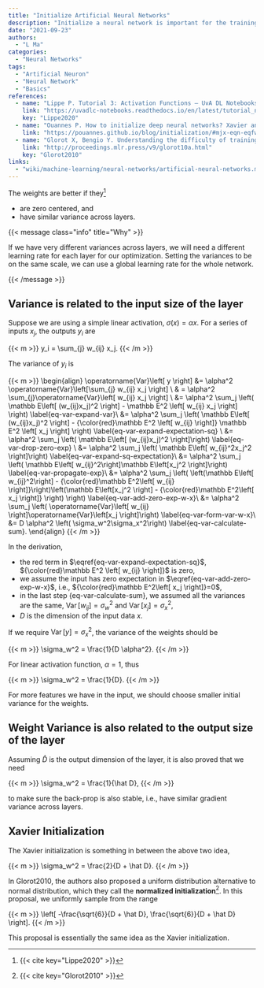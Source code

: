 ```yaml
---
title: "Initialize Artificial Neural Networks"
description: "Initialize a neural network is important for the training and performance. Some initializations simply don't work, some will degrade the performance of the model. We should choose wisely."
date: "2021-09-23"
authors:
  - "L Ma"
categories:
  - "Neural Networks"
tags:
  - "Artificial Neuron"
  - "Neural Network"
  - "Basics"
references:
  - name: "Lippe P. Tutorial 3: Activation Functions — UvA DL Notebooks v1.1 documentation. In: UvA Deep Learning Tutorials [Internet]. [cited 23 Sep 2021]. Available: https://uvadlc-notebooks.readthedocs.io"
    link: "https://uvadlc-notebooks.readthedocs.io/en/latest/tutorial_notebooks/tutorial3/Activation_Functions.html"
    key: "Lippe2020"
  - name: "Ouannes P. How to initialize deep neural networks? Xavier and Kaiming initialization. In: Title [Internet]. 22 Mar 2019 [cited 24 Sep 2021]. Available: https://pouannes.github.io/blog/initialization"
    link: "https://pouannes.github.io/blog/initialization/#mjx-eqn-eqfwd_K"
  - name: "Glorot X, Bengio Y. Understanding the difficulty of training deep feedforward neural networks. Teh YW, Titterington M, editors. 2010;9: 249–256. Available: http://proceedings.mlr.press/v9/glorot10a.html"
    link: "http://proceedings.mlr.press/v9/glorot10a.html"
    key: "Glorot2010"
links:
  - "wiki/machine-learning/neural-networks/artificial-neural-networks.md"
---
```


The weights are better if they[^Lippe2020]

- are zero centered, and
- have similar variance across layers.

{{< message class="info" title="Why" >}}

If we have very different variances across layers, we will need a different learning rate for each layer for our optimization. Setting the variances to be on the same scale, we can use a global learning rate for the whole network.

{{< /message >}}


## Variance is related to the input size of the layer

Suppose we are using a simple linear activation, $\sigma(x) = \alpha x$. For a series of inputs $x_j$, the outputs $y_i$ are

{{< m >}}
y_i = \sum_{j} w_{ij} x_j.
{{< /m >}}

The variance of $y_i$ is

{{< m >}}
\begin{align}
\operatorname{Var}\left[ y \right] &= \alpha^2 \operatorname{Var}\left[\sum_{j} w_{ij} x_j \right] \\
& = \alpha^2 \sum_{j}\operatorname{Var}\left[ w_{ij} x_j \right] \\
&= \alpha^2 \sum_j \left( \mathbb E\left[ (w_{ij}x_j)^2 \right] - \mathbb E^2 \left[ w_{ij} x_j \right] \right) \label{eq-var-expand-var}\\
&= \alpha^2 \sum_j \left( \mathbb E\left[ (w_{ij}x_j)^2 \right] - {\color{red}\mathbb E^2 \left[ w_{ij} \right]} \mathbb E^2 \left[ x_j \right] \right) \label{eq-var-expand-expectation-sq} \\
&= \alpha^2 \sum_j \left( \mathbb E\left[ (w_{ij}x_j)^2 \right]\right) \label{eq-var-drop-zero-exp} \\
&= \alpha^2 \sum_j \left( \mathbb E\left[ w_{ij}^2x_j^2 \right]\right) \label{eq-var-expand-sq-expectation}\\
&= \alpha^2 \sum_j \left( \mathbb E\left[ w_{ij}^2\right]\mathbb E\left[x_j^2 \right]\right) \label{eq-var-propagate-exp}\\
&= \alpha^2 \sum_j \left( \left(\mathbb E\left[ w_{ij}^2\right] - {\color{red}\mathbb E^2\left[ w_{ij} \right]}\right)\left(\mathbb E\left[x_j^2 \right] - {\color{red}\mathbb E^2\left[ x_j \right]} \right) \right) \label{eq-var-add-zero-exp-w-x}\\
&= \alpha^2 \sum_j \left( \operatorname{Var}\left[ w_{ij} \right]\operatorname{Var}\left[x_j \right]\right) \label{eq-var-form-var-w-x}\\
&= D \alpha^2 \left( \sigma_w^2\sigma_x^2\right) \label{eq-var-calculate-sum}.
\end{align}
{{< /m >}}

In the derivation,

- the red term in $\eqref{eq-var-expand-expectation-sq}$, ${\color{red}\mathbb E^2 \left[ w_{ij} \right]}$ is zero,
- we assume the input has zero expectation in $\eqref{eq-var-add-zero-exp-w-x}$, i.e., ${\color{red}\mathbb E^2\left[ x_j \right]}=0$,
- in the last step {eq-var-calculate-sum}, we assumed all the variances are the same, $\operatorname{Var}\left[ w_{ij} \right]=\sigma_w^2$ and $\operatorname{Var}\left[x_j \right]=\sigma_x^2$,
- $D$ is the dimension of the input data $x$.

If we require $\operatorname{Var}\left[ y \right] = \sigma_x^2$, the variance of the weights should be

{{< m >}}
\sigma_w^2  = \frac{1}{D \alpha^2}.
{{< /m >}}

For linear activation function, $\alpha=1$, thus

{{< m >}}
\sigma_w^2  = \frac{1}{D}.
{{< /m >}}

For more features we have in the input, we should choose smaller initial variance for the weights.


## Weight Variance is also related to the output size of the layer

Assuming $\hat D$ is the output dimension of the layer, it is also proved that we need


{{< m >}}
\sigma_w^2  = \frac{1}{\hat D},
{{< /m >}}

to make sure the back-prop is also stable, i.e., have similar gradient variance across layers.

## Xavier Initialization

The Xavier initialization is something in between the above two idea,

{{< m >}}
\sigma_w^2 = \frac{2}{D + \hat D}.
{{< /m >}}

In Glorot2010, the authors also proposed a uniform distribution alternative to normal distribution, which they call the **normalized initialization**[^Glorot2010]. In this proposal, we uniformly sample from the range

{{< m >}}
\left[ -\frac{\sqrt{6}}{D + \hat D}, \frac{\sqrt{6}}{D + \hat D} \right].
{{< /m >}}

This proposal is essentially the same idea as the Xavier initialization.




[^Lippe2020]: {{< cite key="Lippe2020" >}}
[^Glorot2010]: {{< cite key="Glorot2010" >}}